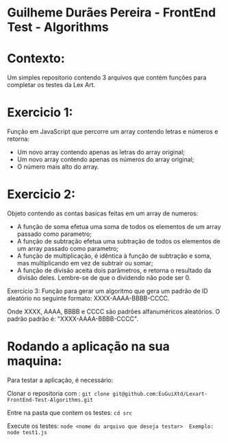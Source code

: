 # Guilheme Durães Pereira - FrontEnd Test - Algorithms

# Contexto:
Um simples repositorio contendo 3 arquivos que contém funções para completar os testes da Lex Art.

# Exercicio 1:

Função em JavaScript que percorre um array contendo letras e números e retorna:

- Um novo array contendo apenas as letras do array original;
- Um novo array contendo apenas os números do array original;
- O número mais alto do array.

# Exercicio 2:

Objeto  contendo as contas basicas feitas em um array de numeros:

- A função de soma efetua uma soma de todos os elementos de um array passado como parametro;
- A função de subtração efetua uma subtração de todos os elementos de um array passado como parametro;
- A função de multiplicação, é idêntica à função de subtração e soma, mas multiplicando em vez de subtrair ou somar;
- A função de divisão aceita dois parâmetros, e retorna  o resultado da divisão deles. Lembre-se de que o dividendo não pode ser 0.

Exercício 3:
Função para gerar um algoritmo que gera um padrão de ID aleatório no seguinte formato: XXXX-AAAA-BBBB-CCCC.

Onde XXXX, AAAA, BBBB e CCCC são padrões alfanuméricos aleatórios. O padrão padrão é: "XXXX-AAAA-BBBB-CCCC".

# Rodando a aplicação na sua maquina:
Para testar a aplicação, é necessário:

Clonar o repositoria com : `git clone git@github.com:EuGuiXtd/Lexart-FrontEnd-Test-Algorithms.git`

Entre na pasta que contem os testes: `cd src`

Execute os testes: `node <nome do arquivo que deseja testar> 
Exemplo: node test1.js`


